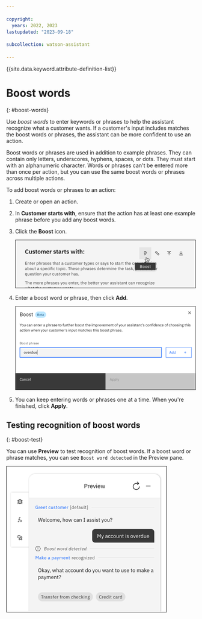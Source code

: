 ```yaml
---

copyright:
  years: 2022, 2023
lastupdated: "2023-09-18"

subcollection: watson-assistant

---
```


{{site.data.keyword.attribute-definition-list}}

# Boost words
{: #boost-words}

Use *boost words* to enter keywords or phrases to help the assistant recognize what a customer wants. If a customer's input includes matches the boost words or phrases, the assistant can be more confident to use an action. 

Boost words or phrases are used in addition to example phrases. They can contain only letters, underscores, hyphens, spaces, or dots. They must start with an alphanumeric character. Words or phrases can't be entered more than once per action, but you can use the same boost words or phrases across multiple actions.

To add boost words or phrases to an action:

1. Create or open an action. 

1. In **Customer starts with**, ensure that the action has at least one example phrase before you add any boost words.

1. Click the **Boost** icon.

   ![Boost](images/boost-icon.png)

1. Enter a boost word or phrase, then click **Add**.

   ![Boost](images/boost-modal.png)

1. You can keep entering words or phrases one at a time. When you're finished, click **Apply**.

## Testing recognition of boost words
{: #boost-test}

You can use **Preview** to test recognition of boost words. If a boost word or phrase matches, you can see `Boost word detected` in the Preview pane.

![Boost preview](images/boost-preview.png)

